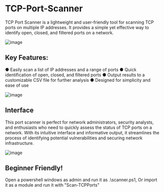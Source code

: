 # TCP-Port-Scanner
TCP Port Scanner is a lightweight and user-friendly tool for scanning TCP ports on multiple IP addresses. It provides a simple yet effective way to identify open, closed, and filtered ports on a network.

![image](https://github.com/vMawk/TCP-Port-Scanner/assets/117638856/e825e368-7083-4f53-a8d2-30a2f45b53bc)


## Key Features: ##

● Easily scan a list of IP addresses and a range of ports ● Quick identification of open, closed, and filtered ports ● Output results to a customizable CSV file for further analysis ● Designed for simplicity and ease of use

![image](https://github.com/vMawk/TCP-Port-Scanner/assets/117638856/e8b0bcd9-b92c-417e-9b71-df95868a1166)

## Interface ##
This port scanner is perfect for network administrators, security analysts, and enthusiasts who need to quickly assess the status of TCP ports on a network. With its intuitive interface and informative output, it streamlines the process of identifying potential vulnerabilities and securing network infrastructure.

![image](https://github.com/vMawk/TCP-Port-Scanner/assets/117638856/a0f9cd00-17fd-47dc-b667-fa5cf9f5d094)


## Beginner Friendly! ##
Open a powershell windows as admin and run it as .\scanner.ps1,
Or import it as a module and run it with "Scan-TCPPorts"
